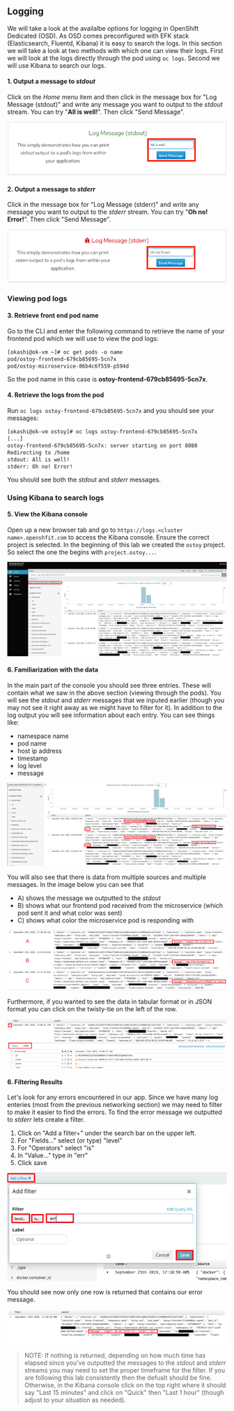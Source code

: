 ## Logging
We will take a look at the availalbe options for logging in OpenShift Dedicated (OSD).  As OSD comes preconfigured with EFK stack (Elasticsearch, Fluentd, Kibana) it is easy to search the logs.  In this section we will take a look at two methods with which one can view their logs. First we will look at the logs directly through the pod using `oc logs`.  Second we will use Kibana to search our logs.

#### 1. Output a message to *stdout* 
Click on the *Home* menu item and then click in the message box for "Log Message (stdout)" and write any message you want to output to the *stdout* stream.  You can try "**All is well!**".  Then click "Send Message".

![Logging stdout](/images/9-ostoy-stdout.png)

#### 2. Output a message to *stderr*
Click in the message box for "Log Message (stderr)" and write any message you want to output to the *stderr* stream. You can try "**Oh no! Error!**".  Then click "Send Message".

![Logging stderr](/images/9-ostoy-stderr.png)

### Viewing pod logs

#### 3. Retrieve front end pod name
Go to the CLI and enter the following command to retrieve the name of your frontend pod which we will use to view the pod logs:

```
[okashi@ok-vm ~]# oc get pods -o name
pod/ostoy-frontend-679cb85695-5cn7x
pod/ostoy-microservice-86b4c6f559-p594d
```

So the pod name in this case is **ostoy-frontend-679cb85695-5cn7x**.  

#### 4. Retrieve the logs from the pod
Run `oc logs ostoy-frontend-679cb85695-5cn7x` and you should see your messages:

```
[okashi@ok-vm ostoy]# oc logs ostoy-frontend-679cb85695-5cn7x
[...]
ostoy-frontend-679cb85695-5cn7x: server starting on port 8080
Redirecting to /home
stdout: All is well!
stderr: Oh no! Error!
```

You should see both the *stdout* and *stderr* messages.

### Using Kibana to search logs

#### 5. View the Kibana console
Open up a new browser tab and go to `https://logs.<cluster name>.openshfit.com` to access the Kibana console.  Ensure the correct project is selected.  In the beginning of this lab we created the `ostoy` project. So select the one the begins with `project.ostoy...`.

![Kibana console](/images/9-kibana.png)

#### 6. Familiarization with the data
In the main part of the console you should see three entries. These will contain what we saw in the above section (viewing through the pods).  You will see the *stdout* and *stderr* messages that we inputed earlier (though you may not see it right away as we might have to filter for it).  In addition to the log output you will see information about each entry.  You can see things like:
- namespace name
- pod name
- host ip address
- timestamp
- log level
- message

![Kibana data](/images/9-logoutput.png)

You will also see that there is data from multiple sources and multiple messages.  In the image below you can see that 
- A) shows the message we outputted to the *stdout*
- B) shows what our frontend pod received from the microservice (which pod sent it and what color was sent)  
- C) shows what color the microservice pod is responding with

![log data](/images/9-logdata.png)

Furthermore, if you wanted to see the data in tabular format or in JSON format you can click on the twisty-tie on the left of the row.

![Expand data](/images/9-expandlog.png)

#### 6. Filtering Results
Let's look for any errors encountered in our app.  Since we have many log enteries (most from the previous networking section) we may need to filter to make it easier to find the errors.  To find the error message we outputted to *stderr* lets create a filter.  

1. Click on "Add a filter+" under the search bar on the upper left.
2. For "Fields..." select (or type) "level"
3. For "Operators" select "is"
4. In "Value..." type in "err"
5. Click save

![Expand data](/images/9-filtererr.png)

You should see now only one row is returned that contains our error message.

![Expand data](/images/9-erronly.png)

> NOTE: If nothing is returned, depending on how much time has elapsed since you've outputted the messages to the *stdout* and *stderr* streams you may need to set the proper timeframe for the filter.  If you are following this lab consistently then the defualt should be fine.  Otherwise, in the Kibana console click on the top right where it should say "Last 15 minutes" and click on "Quick" then "Last 1 hour" (though adjust to your situation as needed).
